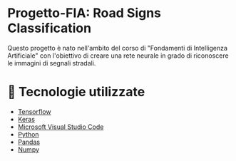 # Progetto-FIA: Road Signs Classification 
Questo progetto è nato nell'ambito del corso
di "Fondamenti di Intelligenza Artificiale"
con l'obiettivo di creare una rete neurale in grado di
riconoscere le immagini di segnali stradali.

# 🔧 Tecnologie utilizzate
<ul>
<li><a href="#"> Tensorflow </a></li>
<li><a href="#"> Keras </a></li>
<li><a href="#"> Microsoft Visual Studio Code </a></li>
<li><a href="#"> Python </a></li>
<li><a href="#"> Pandas </a></li>
<li><a href="#"> Numpy </a></li>
</ul>

